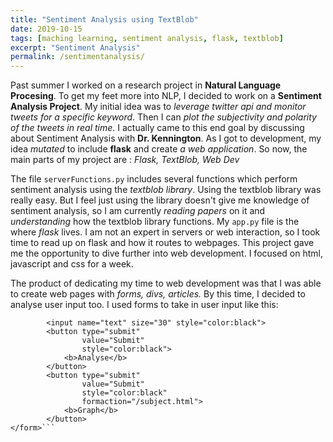 ```yaml
---
title: "Sentiment Analysis using TextBlob"
date: 2019-10-15
tags: [maching learning, sentiment analysis, flask, textblob]
excerpt: "Sentiment Analysis"
permalink: /sentimentanalysis/
---
```


Past summer I worked on a research project in **Natural Language Procesing**. To get my feet more into NLP,
I decided to work on a **Sentiment Analysis Project**. My initial idea was to *leverage twitter api and monitor* 
*tweets for a specific keyword*. Then I can *plot the subjectivity and polarity of the tweets in real time*. 
I actually came to this end goal by discussing about Sentiment Analysis with **Dr. Kennington**. 
As I got to development, my idea *mutated* to include **flask** and create *a web application*. So now, the main 
parts of my project are : *Flask, TextBlob, Web Dev* 

The file `serverFunctions.py` includes several functions which perform sentiment analysis using the *textblob* 
*library*. Using the textblob library was really easy. But I feel just using the library doesn't give me 
knowledge of sentiment analysis, so I am currently *reading papers* on it and *understanding* how the textblob 
library functions. My `app.py` file is the where *flask* lives. I am not an expert in servers or web interaction, 
so I took time to read up on flask and how it routes to webpages. This project gave me the opportunity to dive 
further into web development. I focused on html, javascript and css for a week. 

The product of dedicating my time to web development was that I was able to create web pages with *forms, divs, articles.* 
By this time, I decided to analyse user input too. I used forms to take in user input like this:
```<form method="POST">
        <input name="text" size="30" style="color:black">
        <button type="submit"
                value="Submit"
                style="color:black">
            <b>Analyse</b>
        </button>
        <button type="submit" 
                value="Submit" 
                style="color:black" 
                formaction="/subject.html">
            <b>Graph</b>
        </button>
</form>```



